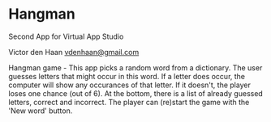 # Hangman
Second App for Virtual App Studio

Victor den Haan <vdenhaan@gmail.com>

Hangman game - This app picks a random word from a dictionary. The user guesses
letters that might occur in this word. If a letter does occur, the computer will
show any occurances of that letter. If it doesn't, the player loses one chance
(out of 6). At the bottom, there is a list of already guessed letters, correct
and incorrect. The player can (re)start the game with the 'New word' button.